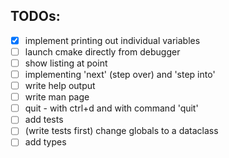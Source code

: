 ## TODOs:
- [x] implement printing out individual variables
- [ ] launch cmake directly from debugger
- [ ] show listing at point
- [ ] implementing 'next' (step over) and 'step into'
- [ ] write help output
- [ ] write man page
- [ ] quit - with ctrl+d and with command 'quit'
- [ ] add tests
- [ ] (write tests first) change globals to a dataclass 
- [ ] add types

